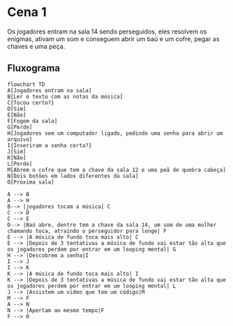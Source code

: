 # Cena 1

Os jogadores entram na sala 14 sendo perseguidos, eles resolvem os enigmas, ativam um som e conseguem abrir um baú e um cofre, pegar as chaves e uma peça. 

## Fluxograma

```mermaid
flowchart TD
A[Jogadores entram na sala]
B[Ler o texto com as notas da música]
C{Tocou certo?}
D[Sim]
E[Não]
F[Fogem da sala]
G[Perde]
H[Jogadores vem um computador ligado, pedindo uma senha para abrir um arquivo]
I{Inseriram a senha certa?}
J[Sim]
K[Não]
L[Perde]
M[Abrem o cofre que tem a chave da sala 12 e uma peã de quebra cabeça]
N[Dois botões em lados diferentes da sala]
O[Próxima sala]

A --> B
A --> H
B--> |jogadores tocam a música| C
C --> D
C --> E
D--> |Baú abre, dentro tem a chave da sala 14, um som de uma mulher chamando toca, atraindo o perseguidor para longe| F
E --> |A música de fundo toca mais alto| C
E --> |Depois de 3 tentativas a música de fundo vai estar tão alta que os jogadores perdem por entrar em um looping mental| G
H --> |Descobrem a senha|I
I --> J
I --> K
K --> |A música de fundo toca mais alto| I
K --> |Depois de 3 tentativas a música de fundo vai estar tão alta que os jogadores perdem por entrar em um looping mental| L
J --> |Assistem um video que tem um código|M
M --> F
A --> N
N --> |Apertam ao mesmo tempo|F
F --> O
```